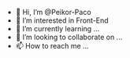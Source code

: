 - 👋 Hi, I’m @Peikor-Paco
- 👀 I’m interested in Front-End
- 🌱 I’m currently learning ...
- 💞️ I’m looking to collaborate on ...
- 📫 How to reach me ...

<!---
Peikor-Paco/Peikor-Paco is a ✨ special ✨ repository because its `README.md` (this file) appears on your GitHub profile.
You can click the Preview link to take a look at your changes.
--->

